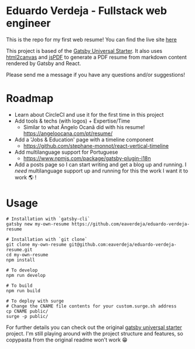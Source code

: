 # Eduardo Verdeja - Fullstack web engineer

This is the repo for my first web resume! You can find the live site [here](https://eduardo-verdeja.surge-sh)

This project is based of the [Gatsby Universal Starter](https://github.com/fabe/gatsby-universal). It also uses [html2canvas](https://html2canvas.hertzen.com/) and [jsPDF](https://github.com/MrRio/jsPDF) to generate a PDF resume from markdown content rendered by Gatsby and React.

Please send me a message if you have any questions and/or suggestions!

# Roadmap

- Learn about CircleCI and use it for the first time in this project
- Add tools & techs (with logos) + Expertise/Time
    - Similar to what Ângelo Ocanã did with his resume! https://angeloocana.com/pt/resume/
- Add a 'Jobs & Education' page with a timeline component
    - https://github.com/stephane-monnot/react-vertical-timeline
- Add multilanguage support for Portuguese
    - https://www.npmjs.com/package/gatsby-plugin-i18n
- Add a posts page so I can start writing and get a blog up and running. I *need* multilanguage support up and running for this the work I want it to work 🌎 !

# Usage

```
# Installation with `gatsby-cli`
gatsby new my-own-resume https://github.com/eaverdeja/eduardo-verdeja-resume

# Installation with `git clone`
git clone my-own-resume git@github.com:eaverdeja/eduardo-verdeja-resume.git
cd my-own-resume
npm install

# To develop
npm run develop

# To build
npm run build

# To deploy with surge
# Change the CNAME file contents for your custom.surge.sh address
cp CNAME public/
surge -p public/
```

For further details you can check out the original [gatsby universal starter](https://github.com/fabe/gatsby-universal) project. I'm still playing around with the project structure and features, so copypasta from the original readme won't work 😁
